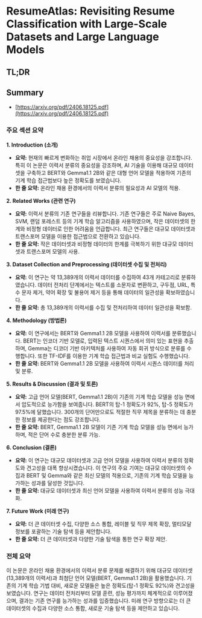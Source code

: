 # ResumeAtlas: Revisiting Resume Classification with Large-Scale Datasets and Large Language Models
## TL;DR
## Summary
- [https://arxiv.org/pdf/2406.18125.pdf](https://arxiv.org/pdf/2406.18125.pdf)

### 주요 섹션 요약

**1. Introduction (소개)**

- **요약:**
  현재의 빠르게 변화하는 취업 시장에서 온라인 채용의 중요성을 강조합니다. 특히 이 논문은 이력서 분류의 중요성을 강조하며, AI 기술을 이용해 대규모 데이터셋을 구축하고 BERT와 Gemma1.1 2B와 같은 대형 언어 모델을 적용하여 기존의 기계 학습 접근법보다 높은 정확도를 보였습니다.
- **한 줄 요약:**
  온라인 채용 환경에서의 이력서 분류의 필요성과 AI 모델의 적용.

**2. Related Works (관련 연구)**

- **요약:**
  이력서 분류의 기존 연구들을 리뷰합니다. 기존 연구들은 주로 Naive Bayes, SVM, 랜덤 포레스트 등의 기계 학습 알고리즘을 사용하였으며, 작은 데이터셋의 한계와 비정형 데이터로 인한 어려움을 언급합니다. 최근 연구들은 대규모 데이터셋과 트랜스포머 모델을 이용한 접근법으로 전환하고 있습니다.
- **한 줄 요약:**
  작은 데이터셋과 비정형 데이터의 한계를 극복하기 위한 대규모 데이터셋과 트랜스포머 모델의 사용.

**3. Dataset Collection and Preprocessing (데이터셋 수집 및 전처리)**

- **요약:**
  이 연구는 약 13,389개의 이력서 데이터를 수집하여 43개 카테고리로 분류하였습니다. 데이터 전처리 단계에서는 텍스트를 소문자로 변환하고, 구두점, URL, 특수 문자 제거, 약어 확장 및 불용어 제거 등을 통해 데이터의 일관성을 확보하였습니다.
- **한 줄 요약:**
  총 13,389개의 이력서를 수집 및 전처리하여 데이터 일관성을 확보함.

**4. Methodology (방법론)**

- **요약:**
  이 연구에서는 BERT와 Gemma1.1 2B 모델을 사용하여 이력서를 분류했습니다. BERT는 인코더 기반 모델로, 입력된 텍스트 시퀀스에서 의미 있는 표현을 추출하며, Gemma는 디코더 기반 아키텍처를 사용하여 자동 회귀 방식으로 분류를 수행합니다. 또한 TF-IDF를 이용한 기계 학습 접근법과 비교 실험도 수행했습니다.
- **한 줄 요약:**
  BERT와 Gemma1.1 2B 모델을 사용하여 이력서 시퀀스 데이터를 처리 및 분류.

**5. Results & Discussion (결과 및 토론)**

- **요약:**
  고급 언어 모델(BERT, Gemma1.1 2B)이 기존의 기계 학습 모델을 성능 면에서 압도적으로 능가함을 보여줍니다. BERT의 탑-1 정확도가 92%, 탑-5 정확도가 97.5%에 달했습니다. 300개의 단어만으로도 적절한 직무 제목을 분류하는 데 충분한 정보를 제공한다는 점도 강조합니다.
- **한 줄 요약:**
  BERT, Gemma1.1 2B 모델이 기존 기계 학습 모델을 성능 면에서 능가하며, 적은 단어 수로 충분한 분류 가능.

**6. Conclusion (결론)**

- **요약:**
  이 연구는 대규모 데이터셋과 고급 언어 모델을 사용하여 이력서 분류의 정확도와 견고성을 대폭 향상시켰습니다. 이 연구의 주요 기여는 대규모 데이터셋의 수집과 BERT 및 Gemma와 같은 최신 모델의 적용으로, 기존의 기계 학습 모델을 능가하는 성과를 달성한 것입니다.
- **한 줄 요약:**
  대규모 데이터셋과 최신 언어 모델을 사용하여 이력서 분류의 성능 극대화.

**7. Future Work (미래 연구)**

- **요약:**
  더 큰 데이터셋 수집, 다양한 소스 통합, 레이블 및 직무 제목 확장, 멀티모달 정보를 포괄하는 기술 탐색 등을 제안합니다.
- **한 줄 요약:**
  더 큰 데이터셋과 다양한 기술 탐색을 통한 연구 확장 제안.

### 전체 요약

이 논문은 온라인 채용 환경에서의 이력서 분류 문제를 해결하기 위해 대규모 데이터셋(13,389개의 이력서)과 최첨단 언어 모델(BERT, Gemma1.1 2B)을 활용했습니다. 기존의 기계 학습 기법 대비, 새로운 모델들은 높은 정확도(탑-1 정확도 92%)와 견고성을 보였습니다. 연구는 데이터 전처리부터 모델 훈련, 성능 평가까지 체계적으로 이루어졌으며, 결과는 기존 연구를 능가하는 성과를 입증했습니다. 미래 연구 방향으로는 더 큰 데이터셋의 수집과 다양한 소스 통합, 새로운 기술 탐색 등을 제안하고 있습니다.